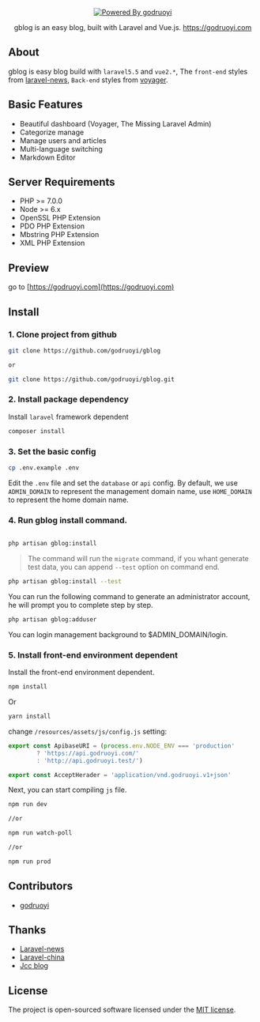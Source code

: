 <p align="center">
    <a href="https://godruoyi.com/">
        <img src="https://godruoyi.com/vendor/images/logo.png" alt="Powered By godruoyi">
    </a>
</p>

<p align="center">gblog is an easy blog, built with Laravel and Vue.js. <a href="https://godruoyi.com">https://godruoyi.com</a></p>

## About

gblog is easy blog build with `laravel5.5` and `vue2.*`, The `front-end` styles from [laravel-news](http://laravel-news.com), `Back-end` styles from [voyager](https://github.com/the-control-group/voyager).

## Basic Features

- Beautiful dashboard (Voyager, The Missing Laravel Admin)
- Categorize manage
- Manage users and articles
- Multi-language switching
- Markdown Editor

## Server Requirements

- PHP >= 7.0.0
- Node >= 6.x
- OpenSSL PHP Extension
- PDO PHP Extension
- Mbstring PHP Extension
- XML PHP Extension

## Preview

go to [https://godruoyi.com](https://godruoyi.com)

## Install

### 1. Clone project from github

```bash
git clone https://github.com/godruoyi/gblog

or

git clone https://github.com/godruoyi/gblog.git
```

### 2. Install package dependency

Install `laravel` framework dependent

```bash
composer install
```

### 3. Set the basic config

```bash
cp .env.example .env
```

Edit the `.env` file and set the `database` or `api` config. By default, we use `ADMIN_DOMAIN` to  represent the management domain name, use `HOME_DOMAIN` to represent the home domain name.

### 4. Run gblog install command.

```bash

php artisan gblog:install

```

> The command will run the `migrate` command, if you whant generate test data, you can append `--test` option on command end.

```bash
php artisan gblog:install --test
```

You can run the following command to generate an administrator account, he will prompt you to complete step by step.

```bash
php artisan gblog:adduser
```

You can login management background to $ADMIN_DOMAIN/login.

### 5. Install front-end environment dependent

Install the front-end environment dependent.

```bash
npm install
```

Or

```bash
yarn install
```

change `/resources/assets/js/config.js` setting:

```javascript
export const ApibaseURI = (process.env.NODE_ENV === 'production'
        ? 'https://api.godruoyi.com/'
        : 'http://api.godruoyi.test/')

export const AcceptHerader = 'application/vnd.godruoyi.v1+json'
```

Next, you can start compiling `js` file.

```bash
npm run dev

//or

npm run watch-poll

//or

npm run prod
```

## Contributors

- [godruoyi](https://github.com/godruoyi)

## Thanks

- [Laravel-news](https://laravel-news.com)
- [Laravel-china](laravel-china.org)
- [Jcc blog](https://github.com/jcc/blog)

## License

The project is open-sourced software licensed under the [MIT license](http://opensource.org/licenses/MIT).
